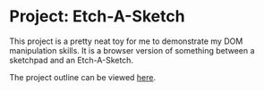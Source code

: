 # Project: Etch-A-Sketch

This project is a pretty neat toy for me to demonstrate my DOM manipulation skills. It is a browser version of something between a sketchpad and an Etch-A-Sketch.

The project outline can be viewed [here](https://www.theodinproject.com/lessons/foundations-etch-a-sketch).

